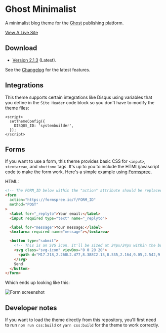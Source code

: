 # Ghost Minimalist

A minimalist blog theme for the [Ghost](https://ghost.org/) publishing platform.

[View A Live Site](https://kanadachi.com)

## Download

- [Version 2.1.3](http://kanadachi-themes.objects-us-east-1.dream.io/ghost-minimalist-2.1.3.zip) (Latest).

See the [Changelog](changelog.md) for the latest features.

## Integrations

This theme supports certain integrations like Disqus using variables that you define in the `Site Header` code block so you don't have to modify the theme files:

```
<script>
  setThemeConfig({
    DISQUS_ID: 'systembuilder',
  });
</script>
```

## Forms

If you want to use a form, this theme provides basic CSS for `<input>`, `<textarea>`, and `<button>` tags. It's up to you to include the HTML/javascript code to make the form work. Here's a simple example using [Formspree](https://formspree.io/).

HTML:

```html
<!-- The FORM_ID below within the "action" attribute should be replaced -->
<form
  action="https://formspree.io/f/FORM_ID"
  method="POST"
>
  <label for="_replyto">Your email:</label>
  <input required type="text" name="_replyto">

  <label for="message">Your message:</label>
  <textarea required name="message"></textarea>

  <button type="submit">
    <!-- This is an SVG icon. It'll be sized at 24px/24px within the button. -->
    <svg class="svg-icon" viewBox="0 0 20 20">
      <path d="M17.218,2.268L2.477,8.388C2.13,8.535,2.164,9.05,2.542,9.134L9.33,10.67l1.535,6.787c0.083,0.377,0.602,0.415,0.745,0.065l6.123-14.74C17.866,2.46,17.539,2.134,17.218,2.268 M3.92,8.641l11.772-4.89L9.535,9.909L3.92,8.641z M11.358,16.078l-1.268-5.613l6.157-6.157L11.358,16.078z"></path>
    </svg>
    Send
  </button>
</form>
```

Which ends up looking like this:

![Form screenshot](https://i.imgur.com/OHx58UX.png)

## Developer notes

If you want to load the theme directly from this repository, you'll first need to run `npm run css:build` or `yarn css:build` for the theme to work correctly.
